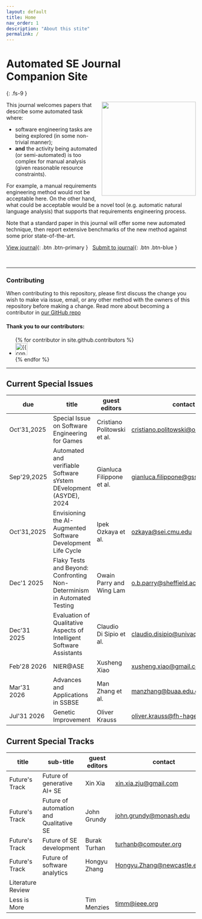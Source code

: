 ```yaml
---
layout: default
title: Home
nav_order: 1
description: "About this stite"
permalink: /
---
```


# Automated SE Journal<br>Companion Site
{: .fs-9 }

<img width=250 align=right src="https://github.com/user-attachments/assets/29bdf156-55a1-49eb-b74f-f1d8745acdc8">
 

This journal welcomes papers that describe some automated task where:

- software engineering tasks are being explored (in some non-trivial manner); 
- **and** the activity being automated (or semi-automated) is too complex for manual analysis (given reasonable resource constraints). 

For example, a
manual requirements engineering method would not be acceptable here.
On the other hand, what could be acceptable would be a novel tool
(e.g.  automatic natural language analysis) that supports that
requirements engineering process. 

Note that a standard paper in this journal will offer some new automated technique, then report extensive
benchmarks of the new method against some prior state-of-the-art.

[View journal](https://www.springer.com/journal/10515){: .btn .btn-primary }
 &nbsp;  [Submit to journal](https://idp-personal-authenticator.springernature.com/gateway?response_type=code&redirect_uri=https%3A%2F%2Fidp.springernature.com%2Fauthed%2Fpersonal&state=eyJjdHkiOiJKV1QiLCJlbmMiOiJBMTI4R0NNIiwiYWxnIjoiZGlyIn0..HsnLYSLQGximhLB1.DZRpZa4xo5MRfopZzMzhKRCf1PgAUSXfxrZ1lny5nprz-kIJeHkubZdMVEEIMI6MAwPCdak-LhVXpd0KFY3_DcKRko7yndCGMYQeqdHH3q7XlbNSwyC6x1BdUWq6uoJFYc04FU_c1KP5ubF23dc8un0qWcqUqRMWJAnZXbo1YhK1o44hEpRCsI5w_QBG_jD7vyIqAQm-RZKCBkwBk9JGvyMdFs5qnCJxzzYZBNOVvg8NsJw50R0Tlq9XJtfk0brjPX3n8WnJ_FT6t2K3hg0XzFC0fmzcLmsSwXTO1tPqTg9ULp8CXKJCl4M-bfrV-dcVGR2yey03P_BSm3WMClVwnwFcOpvxX7fFKt9bfoR82w5mF7pTcbNoZ9FzPr-oH990BE2xGeOZ_T7I2gs4KclmSxdEpRtN972H4pKH2nmTNxB4vB1k7WD8DfryWl63hYuvcwe8N3rPsELYlzxOwAJtKcofrLirx4iY2mKKMXA2-FhcCtQnbn609H6kcdkcuwI0X-SsMwo9kUaIZ7On0ExbSdAuX9rwHDK0O3BQjCZMMPimHZD3QSe8O-vbB41rprmpAkB4IbNB9j6A-vrwP6KqY52IXfdj2XYaUJPCNypBDgF_DPAI-oMheBObYQsh-4qOghPPlYLw-49H-YL8PcqbXF71xP46W-F_FSPAatXrLF_GxonxsNOmxfGzAcWTwfsCwbUkyIY-9_Drt-CJRloNArcFaGCuPkgIF9ow7qlSesR0ROxrF84BAF9bg2OGzwXBwhLXwGBP7FLPYGUqlywxwzA9uMevSXZ1ReHT7KR_tw0P.hQ3wpraluqq3aA0Z1AVLeg&context_code=10515&target_redirect_uri=https%3A%2F%2Fsubmission.springernature.com%2Fnew-submission%2F10515%2F3&context_type=submission){: .btn .btn-blue }

<br clear=all>

 

---
### Contributing

When contributing to this repository, please first discuss the
change you wish to make via issue, email, or any other method with
the owners of this repository before making a change. Read more
about becoming a contributor in [our GitHub
repo](https://github.com/ause-journal/ause-journal.github.io)

#### Thank you to our contributors:

<ul class="list-style-none">
{% for contributor in site.github.contributors %}
  <li class="d-inline-block mr-1">
     <a href="{{ contributor.html_url }}"><img src="{{ contributor.avatar_url }}" width="32" height="32" alt="{{ contributor.login }}"></a>
  </li>
{% endfor %}
</ul>

---

## Current Special Issues


|due | title |   guest editors| contact|
|----|------|------------------|-----------------|
| Oct'31,2025 | Special Issue on Software Engineering for Games| Cristiano Politowski et al. | cristiano.politowski@ontariotechu.ca |
| Sep'29,2025 |  Automated and verifiable Software sYstem DEvelopment (ASYDE), 2024|  Gianluca Filippone et al. | gianluca.filippone@gssi.it |
| Oct'31,2025 |  Envisioning the AI-Augmented Software Development Life Cycle |   Ipek Ozkaya et al. | ozkaya@sei.cmu.edu  |
| Dec'1 2025 | Flaky Tests and Beyond: Confronting Non-Determinism in Automated Testing | Owain Parry and Wing Lam | o.b.parry@sheffield.ac.uk |
| Dec'31 2025 | Evaluation of Qualitative Aspects of Intelligent Software Assistants | Claudio Di Sipio et al. | claudio.disipio@univaq.it |
| Feb'28 2026 | NIER@ASE | Xusheng Xiao | xusheng.xiao@gmail.com |
| Mar'31 2026 | Advances and Applications in SSBSE | Man Zhang et al. | manzhang@buaa.edu.cn |
| Jul'31 2026 | Genetic Improvement | Oliver Krauss | oliver.krauss@fh-hagenberg.at |

## Current Special Tracks 

|title | sub-title| guest editors| contact|
|------|-----------|--------------|-----------------|
|Future's Track | Future of generative AI+ SE | Xin Xia| xin.xia.zju@gmail.com|
|Future's Track | Future of automation and Qualitative SE| John Grundy | john.grundy@monash.edu|
|Future's Track | Future of SE development | Burak Turhan|  turhanb@computer.org|
|Future's Track | Future of software analytics | Hongyu Zhang| Hongyu.Zhang@newcastle.edu.au|
|Literature Review |  |  | 
|Less is More |  |Tim Menzies | timm@ieee.org|

 



